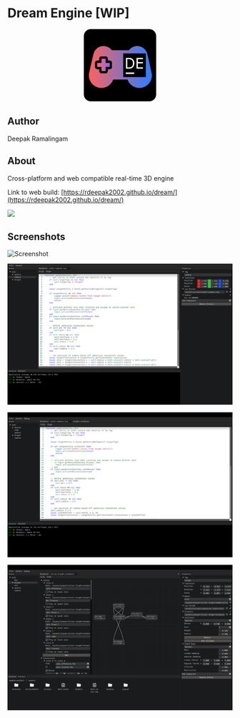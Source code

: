 # Dream Engine [WIP]

<p align="center">
  <a href="https://github.com/rdeepak2002/dream">
    <img src="docs/images/logo.png" height="162" alt="DeepsEngine logo">
  </a>
</p>

## Author

Deepak Ramalingam

## About

Cross-platform and web compatible real-time 3D engine

Link to web build: [https://rdeepak2002.github.io/dream/](https://rdeepak2002.github.io/dream/)

[![](https://markdown-videos.deta.dev/youtube/bcXhjQ1Pl3U)](https://youtu.be/bcXhjQ1Pl3U)

## Screenshots

![Screenshot](docs/images/screenshot-0.png "Editor Screenshot")

![Screenshot](docs/images/screenshot-1.png "Play View and Console Screenshot")

![Screenshot](docs/images/screenshot-2.png "Scripting and Text Editor Screenshot")

![Screenshot](docs/images/screenshot-3.png "Animator and Graph Editor Screenshot")